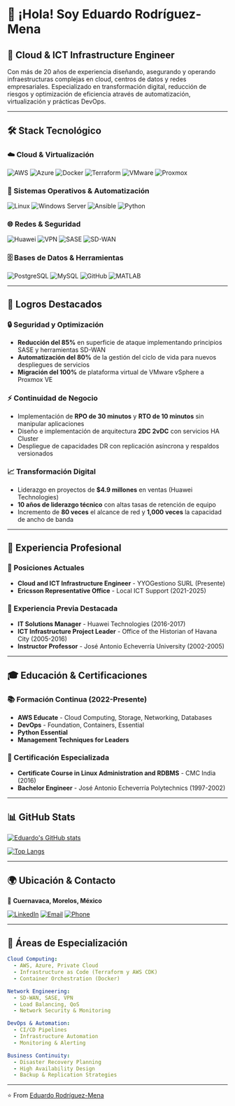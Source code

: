 # 👋 ¡Hola! Soy Eduardo Rodríguez-Mena

## 🚀 Cloud & ICT Infrastructure Engineer

Con más de 20 años de experiencia diseñando, asegurando y operando infraestructuras complejas en cloud, centros de datos y redes empresariales. Especializado en transformación digital, reducción de riesgos y optimización de eficiencia através de automatización, virtualización y prácticas DevOps.

---

## 🛠️ Stack Tecnológico

### ☁️ Cloud & Virtualización
![AWS](https://img.shields.io/badge/AWS-232F3E?style=for-the-badge&logo=amazon-aws&logoColor=white)
![Azure](https://img.shields.io/badge/Microsoft_Azure-0078D4?style=for-the-badge&logo=microsoft-azure&logoColor=white)
![Docker](https://img.shields.io/badge/Docker-2496ED?style=for-the-badge&logo=docker&logoColor=white)
![Terraform](https://img.shields.io/badge/Terraform-623CE4?style=for-the-badge&logo=terraform&logoColor=white)
![VMware](https://img.shields.io/badge/VMware-607078?style=for-the-badge&logo=vmware&logoColor=white)
![Proxmox](https://img.shields.io/badge/Proxmox-E57000?style=for-the-badge&logo=proxmox&logoColor=white)

### 🐧 Sistemas Operativos & Automatización
![Linux](https://img.shields.io/badge/Linux-FCC624?style=for-the-badge&logo=linux&logoColor=black)
![Windows Server](https://img.shields.io/badge/Windows_Server-0078D6?style=for-the-badge&logo=windows&logoColor=white)
![Ansible](https://img.shields.io/badge/Ansible-EE0000?style=for-the-badge&logo=ansible&logoColor=white)
![Python](https://img.shields.io/badge/Python-3776AB?style=for-the-badge&logo=python&logoColor=white)

### 🌐 Redes & Seguridad
![Huawei](https://img.shields.io/badge/Huawei-FF0000?style=for-the-badge&logo=huawei&logoColor=white)
![VPN](https://img.shields.io/badge/VPN-4CAF50?style=for-the-badge)
![SASE](https://img.shields.io/badge/SASE-FF6B35?style=for-the-badge)
![SD-WAN](https://img.shields.io/badge/SD--WAN-1E88E5?style=for-the-badge)

### 🗄️ Bases de Datos & Herramientas
![PostgreSQL](https://img.shields.io/badge/PostgreSQL-316192?style=for-the-badge&logo=postgresql&logoColor=white)
![MySQL](https://img.shields.io/badge/MySQL-4479A1?style=for-the-badge&logo=mysql&logoColor=white)
![GitHub](https://img.shields.io/badge/GitHub-181717?style=for-the-badge&logo=github&logoColor=white)
![MATLAB](https://img.shields.io/badge/MATLAB-0076A8?style=for-the-badge&logo=mathworks&logoColor=white)

---

## 🎯 Logros Destacados

### 🔒 Seguridad y Optimización
- **Reducción del 85%** en superficie de ataque implementando principios SASE y herramientas SD-WAN
- **Automatización del 80%** de la gestión del ciclo de vida para nuevos despliegues de servicios
- **Migración del 100%** de plataforma virtual de VMware vSphere a Proxmox VE

### ⚡ Continuidad de Negocio
- Implementación de **RPO de 30 minutos** y **RTO de 10 minutos** sin manipular aplicaciones
- Diseño e implementación de arquitectura **2DC 2vDC** con servicios HA Cluster
- Despliegue de capacidades DR con replicación asíncrona y respaldos versionados

### 📈 Transformación Digital
- Liderazgo en proyectos de **$4.9 millones** en ventas (Huawei Technologies)
- **10 años de liderazgo técnico** con altas tasas de retención de equipo
- Incremento de **80 veces** el alcance de red y **1,000 veces** la capacidad de ancho de banda

---

## 💼 Experiencia Profesional

### 🏢 Posiciones Actuales
- **Cloud and ICT Infrastructure Engineer** - YYOGestiono SURL (Presente)
- **Ericsson Representative Office** - Local ICT Support (2021-2025)

### 🚀 Experiencia Previa Destacada
- **IT Solutions Manager** - Huawei Technologies (2016-2017)
- **ICT Infrastructure Project Leader** - Office of the Historian of Havana City (2005-2016)
- **Instructor Professor** - José Antonio Echeverría University (2002-2005)

---

## 🎓 Educación & Certificaciones

### 📚 Formación Continua (2022-Presente)
- **AWS Educate** - Cloud Computing, Storage, Networking, Databases
- **DevOps** - Foundation, Containers, Essential
- **Python Essential**
- **Management Techniques for Leaders**

### 🎯 Certificación Especializada
- **Certificate Course in Linux Administration and RDBMS** - CMC India (2016)
- **Bachelor Engineer** - José Antonio Echeverría Polytechnics (1997-2002)

---

## 📊 GitHub Stats

[![Eduardo's GitHub stats](https://github-readme-stats.vercel.app/api?username=eduardo-rodriguez-mena&show_icons=true&theme=dark)](https://github.com/anuraghazra/github-readme-stats)

[![Top Langs](https://github-readme-stats.vercel.app/api/top-langs/?username=eduardo-rodriguez-mena&layout=compact&theme=dark)](https://github.com/anuraghazra/github-readme-stats)

---

## 🌍 Ubicación & Contacto

📍 **Cuernavaca, Morelos, México**

[![LinkedIn](https://img.shields.io/badge/LinkedIn-0077B5?style=for-the-badge&logo=linkedin&logoColor=white)](https://www.linkedin.com/en/eduardorodriguezm)
[![Email](https://img.shields.io/badge/Email-D14836?style=for-the-badge&logo=gmail&logoColor=white)](mailto:eduardo.rod@gmail.com)
[![Phone](https://img.shields.io/badge/Phone-25D366?style=for-the-badge&logo=whatsapp&logoColor=white)](tel:+529622952199)

---

## 🚀 Áreas de Especialización

```yaml
Cloud Computing:
  - AWS, Azure, Private Cloud
  - Infrastructure as Code (Terraform y AWS CDK)
  - Container Orchestration (Docker)

Network Engineering:
  - SD-WAN, SASE, VPN
  - Load Balancing, QoS
  - Network Security & Monitoring

DevOps & Automation:
  - CI/CD Pipelines
  - Infrastructure Automation
  - Monitoring & Alerting

Business Continuity:
  - Disaster Recovery Planning
  - High Availability Design
  - Backup & Replication Strategies
```

---


⭐️ From [Eduardo Rodríguez-Mena](https://github.com/eduardo-rodriguez-mena)
